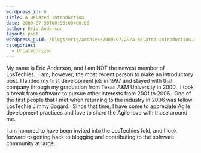```yaml
---
wordpress_id: 6
title: A Belated Introduction
date: 2009-07-30T00:56:00+00:00
author: Eric Anderson
layout: post
wordpress_guid: /blogs/eric/archive/2009/07/29/a-belated-introduction.aspx
categories:
  - Uncategorized
---
```

My name is Eric Anderson, and I am NOT the newest member of LosTechies.&nbsp; I am, however, the most recent person to make an introductory post. I landed my first development job in 1997 and stayed with that company through my graduation from Texas A&M University in 2000.&nbsp; I took a break from software to pursue other interests from 2001 to 2006.&nbsp; One of the first people that I met when returning to the industry in 2006 was fellow LosTechie Jimmy Bogard.&nbsp; Since that time, I have come to appreciate Agile development practices and love to share the Agile love with those around me.

I am honored to have been invited into the LosTechies fold, and I look forward to getting back to blogging and contributing to the software community at large.